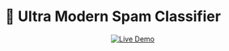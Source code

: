 #  📩 Ultra Modern Spam Classifier

<div align="center">

[![Live Demo](https://img.shields.io/badge/🚀_Experience_Live_Demo-FF4B4B?style=for-the-badge&logo=streamlit&logoColor=white&labelColor=000000)]([https://female-diabetes-prediction-ml-app-dibyendu.streamlit.app/](https://spam-classifier-ml-app.streamlit.app/))

</div>
